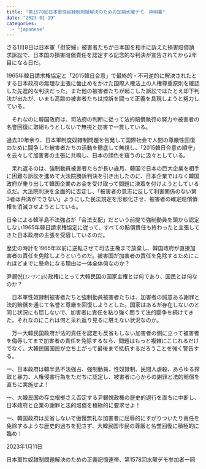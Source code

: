 ```yaml
---
title: "第1578回日本軍性奴隷制問題解決のための定期水曜デモ　声明書"
date: "2023-01-19"
categories: 
  - "japanese"
---
```


さる1月8日は日本軍「慰安婦」被害者たちが日本国を相手に訴えた損害賠償請求訴訟で、日本国の損害賠償責任を認定する記念的な判決が宣告されてから2年目になる日だ。

1965年韓日請求権協定と「2015韓日合意」で最終的・不可逆的に解決されたとする日本政府の無理な主張に歯止めをかけた国際人権法上の人権尊重原則を確認した先進的な判決だった。また他の被害者たちが起こした訴訟ではたとえ却下判決が出たが、いまも高齢の被害者たちは控訴を闘って正義を具現しようと努力している。

　それなのに韓国政府は、司法府の判断に従って法的賠償執行の努力や被害者の名誉回復に取組もうとしないで無視と妨害で一貫している。

過去30年余り、日本軍制度奴隷制問題を告発して国際社会で人間の尊厳性回復のために闘争した被害者たちの活動を徹底して無視し、「2015韓日合意の順守」を云々して加害者の主張に共鳴し、日本の顔色を窺うのに汲々としている。

　呆れ返るのは、強制動員被害者たちが長い歳月、韓国で日本の巨大企業を相手に困難な訴訟を進めて大法院勝訴判決を引き出したのに、日本企業ではなく韓国政府が乗り出して韓国企業のお金を受け取って問題に決着を付けようとしている点だ。大法院判決を全面的に否定し、「被害者の意志に反して利害関係のない第3者は弁済ができない」ようにした民法規定を形骸化させ、被害者の確定賠償債権を消滅させようとしている。

日帝による韓半島不法強占が「合法支配」だという前提で強制動員を頭から認定しない1965年韓日請求権協定に従って、すべての賠償責任も終わったと主張してきた日本政府の主張を受容しているのだ。

歴史の時計を1965年以前に逆転させて司法主権まで放棄し、韓国政府が直接加害者の責任を免除しようというのだ。被害国が加害者の責任を免除するためにこれほどまでに懸命になる理由は一体全体何なのか？

尹錫悦(ﾕﾝ･ｿﾝﾆｮﾙ)政権にとって大韓民国の国家主権とは何であり、国民とは何なのか？

　日本軍性奴隷制被害者たちと強制動員被害者たちは、加害者の誠意ある謝罪と法的賠償を通じて名誉と尊厳を回復しようとした。国家はあるが存在しないのと同じ状況にも屈しないで、加害者に責任を粘り強く問うて法的闘争を続けてきた。それなのにこれは何と呆れ返り見るに堪えない状況なのか。

　万一大韓民国政府が法的責任を認定も反省もしない加害者の側に立って被害者を侮辱してまで加害者の責任を免除するなら、問題はもっと複雑にこじれるだけでなく、大韓民国国民が立ち上がって最後まで抵抗するだろうことを強く警告する。

一、日本政府は韓半島不法強占、強制動員、性奴隷制、民間人虐殺、あらゆる搾取と暴力、人権侵害行為をただちに認定し、被害者に心からの謝罪と法的賠償を直ちに実施せよ！

一、大韓民国の存立根拠さえ否定する尹錫悦政権の歴史的退行を直ちに中断し、日本政府と企業の謝罪と法的賠償を積極的に要求せよ！

一、韓国政府は反省しないで傲慢無礼な加害者に屈辱的にすがりついたり責任を免除するような歴史的過ちを犯さず、大韓民国市民の尊厳と名誉回復に積極的に臨め！

2023年1月11日

日本軍性奴隷制問題解決のための正義記憶連帯、第1578回水曜デモ参加者一同
